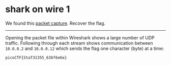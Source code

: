 # shark on wire 1

We found this [packet capture](https://jupiter.challenges.picoctf.org/static/483e50268fe7e015c49caf51a69063d0/capture.pcap). Recover the flag.

-----

Opening the packet file within Wireshark shows a large number of UDP traffic. Following through each stream shows communication between `10.0.0.2` and `10.0.0.12` which sends the flag one character (byte) at a time:

```
picoCTF{StaT31355_636f6e6e}
```